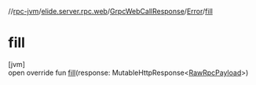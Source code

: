 //[rpc-jvm](../../../../index.md)/[elide.server.rpc.web](../../index.md)/[GrpcWebCallResponse](../index.md)/[Error](index.md)/[fill](fill.md)

# fill

[jvm]\
open override fun [fill](fill.md)(response: MutableHttpResponse&lt;[RawRpcPayload](../../index.md#-571776252%2FClasslikes%2F-814346341)&gt;)
